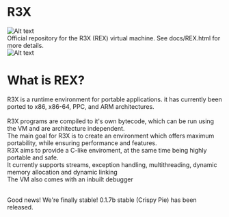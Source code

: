 R3X
===
![Alt text](http://i.imgur.com/Klw1O26.png)<br>
Official repository for the R3X (REX) virtual machine. See docs/REX.html for more details.<br>
![Alt text](http://i.imgur.com/ZuhQHXB.png "R3X Running on Linux64 with example program")
<h1>What is REX?</h1>
R3X is a runtime environment for portable applications. it has currently been ported to x86, x86-64, PPC, and ARM architectures.<br>
<br>
R3X programs are compiled to it's own bytecode, which can be run using the VM and are architecture independent.<br>
The main goal for R3X is to create an environment which offers maximum portability, while ensuring performance and features.<br>
R3X aims to provide a C-like enviroment, at the same time being highly portable and safe.<br>
It currently supports streams, exception handling, multithreading, dynamic memory allocation and dynamic linking<br>
The VM also comes with an inbuilt debugger<br>
<br>

Good news! We're finally stable! 0.1.7b stable (Crispy Pie) has been released.<br>

